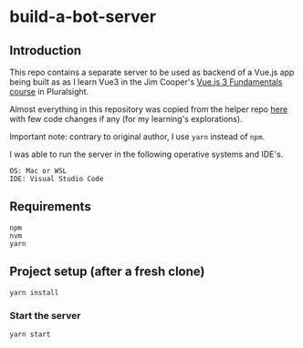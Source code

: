 # build-a-bot-server

## Introduction

This repo contains a separate server to be used as backend of a Vue.js app being built as as I learn Vue3 in the Jim Cooper's [Vue.js 3 Fundamentals course](https://app.pluralsight.com/library/courses/vuejs-fundamentals/table-of-contents) in Pluralsight.

Almost everything in this repository was copied from the helper repo [here](https://github.com/jmcooper/build-a-bot-server) with few code changes if any (for my learning's explorations).

Important note: contrary to original author, I use `yarn` instead of `npm`.

I was able to run the server in the following operative systems and IDE's.

```
OS: Mac or WSL
IDE: Visual Studio Code
```

## Requirements
```
npm
nvm
yarn
```

## Project setup (after a fresh clone)
```
yarn install
```

### Start the server
```
yarn start
```